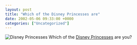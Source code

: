 ```yaml
---
layout: post
title: "Which of the Disney Princesses are"
date: 2002-05-06 09:33:00 +0000
categories: ["Uncategorized"]
---
```


![Disney Princesses](http://www.daydreamings.com/disney/small_aurora.gif)
Which of the [Disney Princesses](http://www.daydreamings.com/disney) are you?